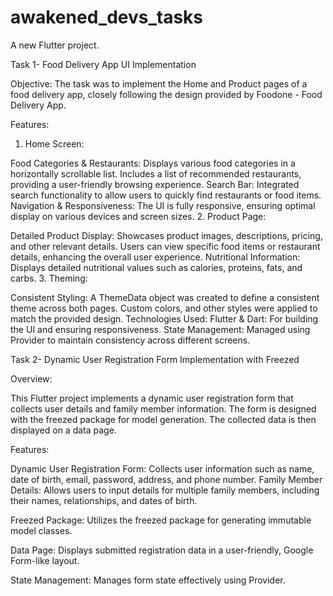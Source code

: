 # awakened_devs_tasks

A new Flutter project.

Task 1-  Food Delivery App UI Implementation

Objective:
The task was to implement the Home and Product pages of a food delivery app, closely following the design provided by Foodone - Food Delivery App.

Features:
1. Home Screen:

Food Categories & Restaurants:
Displays various food categories in a horizontally scrollable list.
Includes a list of recommended restaurants, providing a user-friendly browsing experience.
Search Bar:
Integrated search functionality to allow users to quickly find restaurants or food items.
Navigation & Responsiveness:
The UI is fully responsive, ensuring optimal display on various devices and screen sizes.
2. Product Page:

Detailed Product Display:
Showcases product images, descriptions, pricing, and other relevant details.
Users can view specific food items or restaurant details, enhancing the overall user experience.
Nutritional Information:
Displays detailed nutritional values such as calories, proteins, fats, and carbs.
3. Theming:

Consistent Styling:
A ThemeData object was created to define a consistent theme across both pages.
Custom colors, and other styles were applied to match the provided design.
Technologies Used:
Flutter & Dart: For building the UI and ensuring responsiveness.
State Management: Managed using Provider to maintain consistency across different screens.














Task 2- Dynamic User Registration Form Implementation with Freezed

Overview:

This Flutter project implements a dynamic user registration form that collects user details and family member information. The form is designed with the freezed package for model generation. The collected data is then displayed on a data page.

Features:

Dynamic User Registration Form: Collects user information such as name, date of birth, email, password, address, and phone number.
Family Member Details: Allows users to input details for multiple family members, including their names, relationships, and dates of birth.

Freezed Package: Utilizes the freezed package for generating immutable model classes.

Data Page: Displays submitted registration data in a user-friendly, Google Form-like layout.

State Management: Manages form state effectively using Provider.

